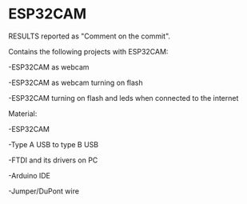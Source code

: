 # ESP32CAM

RESULTS reported as "Comment on the commit".

Contains the following projects with ESP32CAM:

-ESP32CAM as webcam

-ESP32CAM as webcam turning on flash

-ESP32CAM turning on flash and leds when connected to the internet

Material:

-ESP32CAM

-Type A USB to type B USB 

-FTDI and its drivers on PC

-Arduino IDE

-Jumper/DuPont wire


